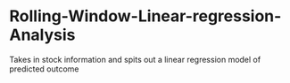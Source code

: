 # Rolling-Window-Linear-regression-Analysis
Takes in stock information and spits out a linear regression model of predicted outcome
